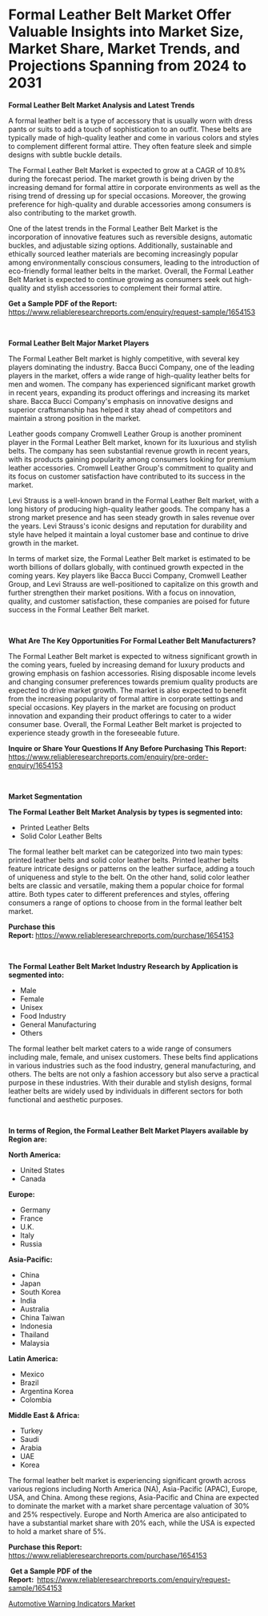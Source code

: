 <p><h1>Formal Leather Belt Market Offer Valuable Insights into Market Size, Market Share, Market Trends, and Projections Spanning from 2024 to 2031</h1></p><p><strong>Formal Leather Belt Market Analysis and Latest Trends</strong></p>
<p><p>A formal leather belt is a type of accessory that is usually worn with dress pants or suits to add a touch of sophistication to an outfit. These belts are typically made of high-quality leather and come in various colors and styles to complement different formal attire. They often feature sleek and simple designs with subtle buckle details.</p><p>The Formal Leather Belt Market is expected to grow at a CAGR of 10.8% during the forecast period. The market growth is being driven by the increasing demand for formal attire in corporate environments as well as the rising trend of dressing up for special occasions. Moreover, the growing preference for high-quality and durable accessories among consumers is also contributing to the market growth.</p><p>One of the latest trends in the Formal Leather Belt Market is the incorporation of innovative features such as reversible designs, automatic buckles, and adjustable sizing options. Additionally, sustainable and ethically sourced leather materials are becoming increasingly popular among environmentally conscious consumers, leading to the introduction of eco-friendly formal leather belts in the market. Overall, the Formal Leather Belt Market is expected to continue growing as consumers seek out high-quality and stylish accessories to complement their formal attire.</p></p>
<p><strong>Get a Sample PDF of the Report:&nbsp;</strong> <a href="https://www.reliableresearchreports.com/enquiry/request-sample/1654153">https://www.reliableresearchreports.com/enquiry/request-sample/1654153</a></p>
<p>&nbsp;</p>
<p><strong>Formal Leather Belt Major Market Players</strong></p>
<p><p>The Formal Leather Belt market is highly competitive, with several key players dominating the industry. Bacca Bucci Company, one of the leading players in the market, offers a wide range of high-quality leather belts for men and women. The company has experienced significant market growth in recent years, expanding its product offerings and increasing its market share. Bacca Bucci Company's emphasis on innovative designs and superior craftsmanship has helped it stay ahead of competitors and maintain a strong position in the market.</p><p>Leather goods company Cromwell Leather Group is another prominent player in the Formal Leather Belt market, known for its luxurious and stylish belts. The company has seen substantial revenue growth in recent years, with its products gaining popularity among consumers looking for premium leather accessories. Cromwell Leather Group's commitment to quality and its focus on customer satisfaction have contributed to its success in the market.</p><p>Levi Strauss is a well-known brand in the Formal Leather Belt market, with a long history of producing high-quality leather goods. The company has a strong market presence and has seen steady growth in sales revenue over the years. Levi Strauss's iconic designs and reputation for durability and style have helped it maintain a loyal customer base and continue to drive growth in the market.</p><p>In terms of market size, the Formal Leather Belt market is estimated to be worth billions of dollars globally, with continued growth expected in the coming years. Key players like Bacca Bucci Company, Cromwell Leather Group, and Levi Strauss are well-positioned to capitalize on this growth and further strengthen their market positions. With a focus on innovation, quality, and customer satisfaction, these companies are poised for future success in the Formal Leather Belt market.</p></p>
<p>&nbsp;</p>
<p><strong>What Are The Key Opportunities For Formal Leather Belt Manufacturers?</strong></p>
<p><p>The Formal Leather Belt market is expected to witness significant growth in the coming years, fueled by increasing demand for luxury products and growing emphasis on fashion accessories. Rising disposable income levels and changing consumer preferences towards premium quality products are expected to drive market growth. The market is also expected to benefit from the increasing popularity of formal attire in corporate settings and special occasions. Key players in the market are focusing on product innovation and expanding their product offerings to cater to a wider consumer base. Overall, the Formal Leather Belt market is projected to experience steady growth in the foreseeable future.</p></p>
<p><strong>Inquire or Share Your Questions If Any Before Purchasing This Report:</strong> <a href="https://www.reliableresearchreports.com/enquiry/pre-order-enquiry/1654153">https://www.reliableresearchreports.com/enquiry/pre-order-enquiry/1654153</a></p>
<p>&nbsp;</p>
<p><strong>Market Segmentation</strong></p>
<p><strong>The Formal Leather Belt Market Analysis by types is segmented into:</strong></p>
<p><ul><li>Printed Leather Belts</li><li>Solid Color Leather Belts</li></ul></p>
<p><p>The formal leather belt market can be categorized into two main types: printed leather belts and solid color leather belts. Printed leather belts feature intricate designs or patterns on the leather surface, adding a touch of uniqueness and style to the belt. On the other hand, solid color leather belts are classic and versatile, making them a popular choice for formal attire. Both types cater to different preferences and styles, offering consumers a range of options to choose from in the formal leather belt market.</p></p>
<p><strong>Purchase this Report:&nbsp;</strong><a href="https://www.reliableresearchreports.com/purchase/1654153">https://www.reliableresearchreports.com/purchase/1654153</a></p>
<p>&nbsp;</p>
<p><strong>The Formal Leather Belt Market Industry Research by Application is segmented into:</strong></p>
<p><ul><li>Male</li><li>Female</li><li>Unisex</li><li>Food Industry</li><li>General Manufacturing</li><li>Others</li></ul></p>
<p><p>The formal leather belt market caters to a wide range of consumers including male, female, and unisex customers. These belts find applications in various industries such as the food industry, general manufacturing, and others. The belts are not only a fashion accessory but also serve a practical purpose in these industries. With their durable and stylish designs, formal leather belts are widely used by individuals in different sectors for both functional and aesthetic purposes.</p></p>
<p>&nbsp;</p>
<p><strong>In terms of Region, the Formal Leather Belt Market Players available by Region are:</strong></p>
<p>
    <p> <strong> North America: </strong>
        <ul>
            <li>United States</li>
            <li>Canada</li>
        </ul>
        </p> 
    <p> <strong> Europe: </strong>
        <ul>
            <li>Germany</li>
            <li>France</li>
            <li>U.K.</li>
            <li>Italy</li>
            <li>Russia</li>
        </ul>
        </p> 
    <p> <strong> Asia-Pacific: </strong>
        <ul>
            <li>China</li>
            <li>Japan</li>
            <li>South Korea</li>
            <li>India</li>
            <li>Australia</li>
            <li>China Taiwan</li>
            <li>Indonesia</li>
            <li>Thailand</li>
            <li>Malaysia</li>
        </ul>
        </p> 
    <p> <strong> Latin America: </strong>
        <ul>
            <li>Mexico</li>
            <li>Brazil</li>
            <li>Argentina Korea</li>
            <li>Colombia</li>
        </ul>
        </p> 
    <p> <strong> Middle East & Africa: </strong>
        <ul>
            <li>Turkey</li>
            <li>Saudi</li>
            <li>Arabia</li>
            <li>UAE</li>
            <li>Korea</li>
        </ul>
    </p>
    </p>
<p><p>The formal leather belt market is experiencing significant growth across various regions including North America (NA), Asia-Pacific (APAC), Europe, USA, and China. Among these regions, Asia-Pacific and China are expected to dominate the market with a market share percentage valuation of 30% and 25% respectively. Europe and North America are also anticipated to have a substantial market share with 20% each, while the USA is expected to hold a market share of 5%.</p></p>
<p><strong>Purchase this Report: </strong><a href="https://www.reliableresearchreports.com/purchase/1654153">https://www.reliableresearchreports.com/purchase/1654153</a></p>
<p>&nbsp;<strong>Get a Sample PDF of the Report:&nbsp;&nbsp;</strong><a href="https://www.reliableresearchreports.com/enquiry/request-sample/1654153">https://www.reliableresearchreports.com/enquiry/request-sample/1654153</a></p>
<p><strong></strong></p>
<p><p><a href="https://adventurous-uranium-ef9.notion.site/Automotive-Warning-Indicators-Market-Size-Focuses-on-Market-Dynamics-In-Depth-Analysis-and-Future-P-537bcf25e8234969bc06cc219b0b3801">Automotive Warning Indicators Market</a></p></p>